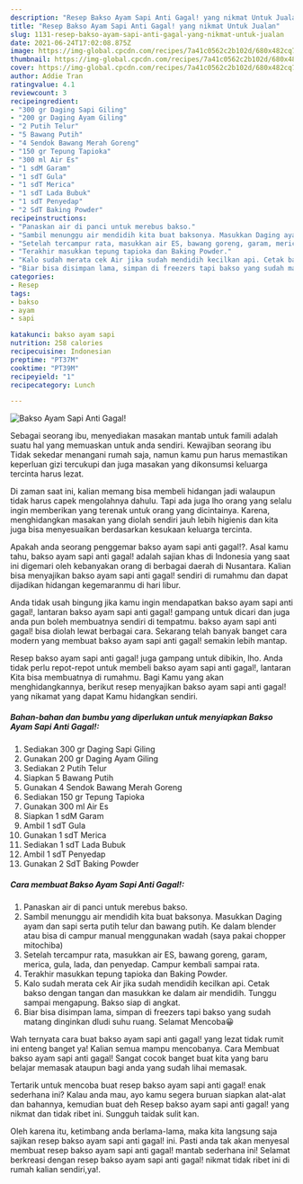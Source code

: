 ```yaml
---
description: "Resep Bakso Ayam Sapi Anti Gagal! yang nikmat Untuk Jualan"
title: "Resep Bakso Ayam Sapi Anti Gagal! yang nikmat Untuk Jualan"
slug: 1131-resep-bakso-ayam-sapi-anti-gagal-yang-nikmat-untuk-jualan
date: 2021-06-24T17:02:08.875Z
image: https://img-global.cpcdn.com/recipes/7a41c0562c2b102d/680x482cq70/bakso-ayam-sapi-anti-gagal-foto-resep-utama.jpg
thumbnail: https://img-global.cpcdn.com/recipes/7a41c0562c2b102d/680x482cq70/bakso-ayam-sapi-anti-gagal-foto-resep-utama.jpg
cover: https://img-global.cpcdn.com/recipes/7a41c0562c2b102d/680x482cq70/bakso-ayam-sapi-anti-gagal-foto-resep-utama.jpg
author: Addie Tran
ratingvalue: 4.1
reviewcount: 3
recipeingredient:
- "300 gr Daging Sapi Giling"
- "200 gr Daging Ayam Giling"
- "2 Putih Telur"
- "5 Bawang Putih"
- "4 Sendok Bawang Merah Goreng"
- "150 gr Tepung Tapioka"
- "300 ml Air Es"
- "1 sdM Garam"
- "1 sdT Gula"
- "1 sdT Merica"
- "1 sdT Lada Bubuk"
- "1 sdT Penyedap"
- "2 SdT Baking Powder"
recipeinstructions:
- "Panaskan air di panci untuk merebus bakso."
- "Sambil menunggu air mendidih kita buat baksonya. Masukkan Daging ayam dan sapi serta putih telur dan bawang putih. Ke dalam blender atau bisa di campur manual menggunakan wadah (saya pakai chopper mitochiba)"
- "Setelah tercampur rata, masukkan air ES, bawang goreng, garam, merica, gula, lada, dan penyedap. Campur kembali sampai rata."
- "Terakhir masukkan tepung tapioka dan Baking Powder."
- "Kalo sudah merata cek Air jika sudah mendidih kecilkan api. Cetak bakso dengan tangan dan masukkan ke dalam air mendidih. Tunggu sampai mengapung. Bakso siap di angkat."
- "Biar bisa disimpan lama, simpan di freezers tapi bakso yang sudah matang dinginkan dludi suhu ruang. Selamat Mencoba😀"
categories:
- Resep
tags:
- bakso
- ayam
- sapi

katakunci: bakso ayam sapi 
nutrition: 258 calories
recipecuisine: Indonesian
preptime: "PT37M"
cooktime: "PT39M"
recipeyield: "1"
recipecategory: Lunch

---
```



![Bakso Ayam Sapi Anti Gagal!](https://img-global.cpcdn.com/recipes/7a41c0562c2b102d/680x482cq70/bakso-ayam-sapi-anti-gagal-foto-resep-utama.jpg)

Sebagai seorang ibu, menyediakan masakan mantab untuk famili adalah suatu hal yang memuaskan untuk anda sendiri. Kewajiban seorang ibu Tidak sekedar menangani rumah saja, namun kamu pun harus memastikan keperluan gizi tercukupi dan juga masakan yang dikonsumsi keluarga tercinta harus lezat.

Di zaman  saat ini, kalian memang bisa membeli hidangan jadi walaupun tidak harus capek mengolahnya dahulu. Tapi ada juga lho orang yang selalu ingin memberikan yang terenak untuk orang yang dicintainya. Karena, menghidangkan masakan yang diolah sendiri jauh lebih higienis dan kita juga bisa menyesuaikan berdasarkan kesukaan keluarga tercinta. 



Apakah anda seorang penggemar bakso ayam sapi anti gagal!?. Asal kamu tahu, bakso ayam sapi anti gagal! adalah sajian khas di Indonesia yang saat ini digemari oleh kebanyakan orang di berbagai daerah di Nusantara. Kalian bisa menyajikan bakso ayam sapi anti gagal! sendiri di rumahmu dan dapat dijadikan hidangan kegemaranmu di hari libur.

Anda tidak usah bingung jika kamu ingin mendapatkan bakso ayam sapi anti gagal!, lantaran bakso ayam sapi anti gagal! gampang untuk dicari dan juga anda pun boleh membuatnya sendiri di tempatmu. bakso ayam sapi anti gagal! bisa diolah lewat berbagai cara. Sekarang telah banyak banget cara modern yang membuat bakso ayam sapi anti gagal! semakin lebih mantap.

Resep bakso ayam sapi anti gagal! juga gampang untuk dibikin, lho. Anda tidak perlu repot-repot untuk membeli bakso ayam sapi anti gagal!, lantaran Kita bisa membuatnya di rumahmu. Bagi Kamu yang akan menghidangkannya, berikut resep menyajikan bakso ayam sapi anti gagal! yang nikamat yang dapat Kamu hidangkan sendiri.

<!--inarticleads1-->

##### Bahan-bahan dan bumbu yang diperlukan untuk menyiapkan Bakso Ayam Sapi Anti Gagal!:

1. Sediakan 300 gr Daging Sapi Giling
1. Gunakan 200 gr Daging Ayam Giling
1. Sediakan 2 Putih Telur
1. Siapkan 5 Bawang Putih
1. Gunakan 4 Sendok Bawang Merah Goreng
1. Sediakan 150 gr Tepung Tapioka
1. Gunakan 300 ml Air Es
1. Siapkan 1 sdM Garam
1. Ambil 1 sdT Gula
1. Gunakan 1 sdT Merica
1. Sediakan 1 sdT Lada Bubuk
1. Ambil 1 sdT Penyedap
1. Gunakan 2 SdT Baking Powder




<!--inarticleads2-->

##### Cara membuat Bakso Ayam Sapi Anti Gagal!:

1. Panaskan air di panci untuk merebus bakso.
1. Sambil menunggu air mendidih kita buat baksonya. Masukkan Daging ayam dan sapi serta putih telur dan bawang putih. Ke dalam blender atau bisa di campur manual menggunakan wadah (saya pakai chopper mitochiba)
1. Setelah tercampur rata, masukkan air ES, bawang goreng, garam, merica, gula, lada, dan penyedap. Campur kembali sampai rata.
1. Terakhir masukkan tepung tapioka dan Baking Powder.
1. Kalo sudah merata cek Air jika sudah mendidih kecilkan api. Cetak bakso dengan tangan dan masukkan ke dalam air mendidih. Tunggu sampai mengapung. Bakso siap di angkat.
1. Biar bisa disimpan lama, simpan di freezers tapi bakso yang sudah matang dinginkan dludi suhu ruang. Selamat Mencoba😀




Wah ternyata cara buat bakso ayam sapi anti gagal! yang lezat tidak rumit ini enteng banget ya! Kalian semua mampu mencobanya. Cara Membuat bakso ayam sapi anti gagal! Sangat cocok banget buat kita yang baru belajar memasak ataupun bagi anda yang sudah lihai memasak.

Tertarik untuk mencoba buat resep bakso ayam sapi anti gagal! enak sederhana ini? Kalau anda mau, ayo kamu segera buruan siapkan alat-alat dan bahannya, kemudian buat deh Resep bakso ayam sapi anti gagal! yang nikmat dan tidak ribet ini. Sungguh taidak sulit kan. 

Oleh karena itu, ketimbang anda berlama-lama, maka kita langsung saja sajikan resep bakso ayam sapi anti gagal! ini. Pasti anda tak akan menyesal membuat resep bakso ayam sapi anti gagal! mantab sederhana ini! Selamat berkreasi dengan resep bakso ayam sapi anti gagal! nikmat tidak ribet ini di rumah kalian sendiri,ya!.

